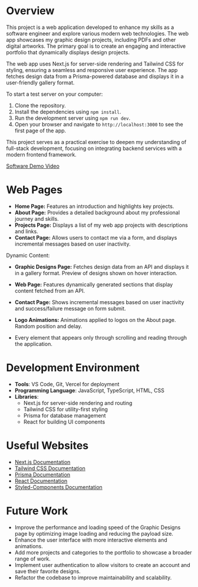 # Overview

This project is a web application developed to enhance my skills as a software engineer and explore various modern web technologies. The web app showcases my graphic design projects, including PDFs and other digital artworks. The primary goal is to create an engaging and interactive portfolio that dynamically displays design projects.

The web app uses Next.js for server-side rendering and Tailwind CSS for styling, ensuring a seamless and responsive user experience. The app fetches design data from a Prisma-powered database and displays it in a user-friendly gallery format.

To start a test server on your computer:
1. Clone the repository.
2. Install the dependencies using `npm install`.
3. Run the development server using `npm run dev`.
4. Open your browser and navigate to `http://localhost:3000` to see the first page of the app.

This project serves as a practical exercise to deepen my understanding of full-stack development, focusing on integrating backend services with a modern frontend framework.

[Software Demo Video](https://youtu.be/tuBfpsVy588)


# Web Pages

- **Home Page:** Features an introduction and highlights key projects.
- **About Page:** Provides a detailed background about my professional journey and skills.
- **Projects Page:** Displays a list of my web app projects with descriptions and links.
- **Contact Page:** Allows users to contact me via a form, and displays incremental messages based on user inactivity.

Dynamic Content:
- **Graphic Designs Page:** Fetches design data from an API and displays it in a gallery format. Preview of designs shown on hover interaction.
- **Web Page:** Features dynamically generated sections that display content fetched from an API.
- **Contact Page:** Shows incremental messages based on user inactivity and success/failure message on form submit.
- **Logo Animations:** Animations applied to logos on the About page. Random position and delay.

- Every element that appears only through scrolling and reading through the application.

# Development Environment

- **Tools**: VS Code, Git, Vercel for deployment
- **Programming Language**: JavaScript, TypeScript, HTML, CSS
- **Libraries**: 
  - Next.js for server-side rendering and routing
  - Tailwind CSS for utility-first styling
  - Prisma for database management
  - React for building UI components

# Useful Websites

* [Next.js Documentation](https://nextjs.org/docs)
* [Tailwind CSS Documentation](https://tailwindcss.com/docs)
* [Prisma Documentation](https://www.prisma.io/docs)
* [React Documentation](https://reactjs.org/docs/getting-started.html)
* [Styled-Components Documentation](https://styled-components.com/docs)

# Future Work

* Improve the performance and loading speed of the Graphic Designs page by optimizing image loading and reducing the payload size.
* Enhance the user interface with more interactive elements and animations.
* Add more projects and categories to the portfolio to showcase a broader range of work.
* Implement user authentication to allow visitors to create an account and save their favorite designs.
* Refactor the codebase to improve maintainability and scalability.
